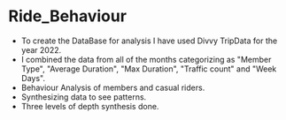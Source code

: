 # Ride_Behaviour
- To create the DataBase for analysis I have used Divvy TripData for the year 2022.
- I combined the data from all of the months categorizing as "Member Type", "Average Duration", "Max Duration", "Traffic count" and "Week Days".
- Behaviour Analysis of members and casual riders.
- Synthesizing data to see patterns.
- Three levels of depth synthesis done.
